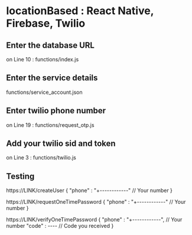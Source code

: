 # locationBased : React Native, Firebase, Twilio


## Enter the database URL
on Line 10 :
functions/index.js


## Enter the service details
functions/service_account.json


## Enter twilio phone number
on Line 19 :
functions/request_otp.js


## Add your twilio sid and token
on Line 3 :
functions/twilio.js


## Testing

https://LINK/createUser
{
	"phone" : "+------------" // Your number
}

https://LINK/requestOneTimePassword
{
	"phone" : "+------------" // Your number
}

https://LINK/verifyOneTimePassword
{
	"phone" : "+------------", // Your number
  "code" : ----  // Code you received
}

